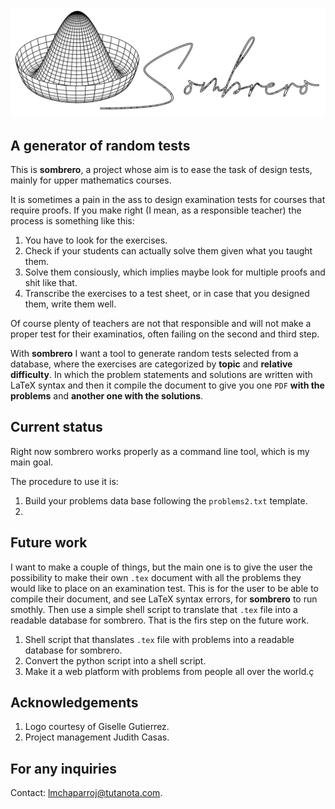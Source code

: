 ![Logo](logo.png)

## A generator of random tests

This is __sombrero__, a project whose aim is to ease the task of design tests, mainly for upper mathematics courses.

It is sometimes a pain in the ass to design examination tests for courses that require proofs.
If you make right (I mean, as a responsible teacher) the process is something like this:

1. You have to look for the exercises.
2. Check if your students can actually solve them given what you taught them.
3. Solve them consiously, which implies maybe look for multiple proofs and shit like that.
4. Transcribe the exercises to a test sheet, or in case that you designed them, write them well.

Of course plenty of teachers are not that responsible and will not make a proper test for their examinatios, often failing on the second and third step.

With __sombrero__ I want a tool to generate random tests selected from a database, where the exercises are categorized by __topic__ and __relative difficulty__.
In which the problem statements and solutions are written with LaTeX syntax and then it compile the document to give you one `PDF` __with the problems__ and __another one with the solutions__.

## Current status

Right now sombrero works properly as a command line tool, which is my main goal.

The procedure to use it is:

1. Build your problems data base following the `problems2.txt` template.
2. 

## Future work

I want to make a couple of things, but the main one is to give the user the possibility to make their own `.tex` document with all the problems they would like to place on an examination test.
This is for the user to be able to compile their document, and see LaTeX syntax errors, for __sombrero__ to run smothly.
Then use a simple shell script to translate that `.tex` file into a readable database for sombrero.
That is the firs step on the future work.

1. Shell script that thanslates `.tex` file with problems into a readable database for sombrero.
2. Convert the python script into a shell script.
3. Make it a web platform with problems from people all over the world.ç

## Acknowledgements

1. Logo courtesy of Giselle Gutierrez.
2. Project management Judith Casas.

## For any inquiries

Contact: lmchaparroj@tutanota.com.
